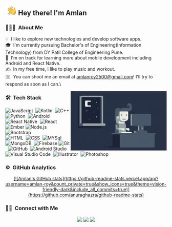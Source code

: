 <img alt="Night Coding" src="./assets/Hand%20Wave.gif" width='40' align="left"/><h2>Hey there! I'm Amlan</h2>

<!-- ## 👋 &nbsp;Hey there! I'm Amlan -->

### 👨🏻‍💻 &nbsp;About Me

💡 &nbsp;I like to explore new technologies and develop software apps.\
🎓 &nbsp;I'm currently pursuing Bachelor's of Engineering(Information Technology) from DY Patil College of Engineering Pune.\
🌱 &nbsp;I'm on track for learning more about mobile development including Android and React Native.\
✍️ &nbsp;In my free time, I like to play music and workout.\
✉️ &nbsp;You can shoot me an email at amlanroy2500@gmail.com! I'll try to respond as soon as I can.\

<img alt="Night Coding" src="./assets/Night-Coding.gif" align="right"/>

### 🛠 &nbsp;Tech Stack

![JavaScript](https://img.shields.io/badge/-JavaScript-05122A?style=flat&logo=javascript)&nbsp;
![Kotlin](https://img.shields.io/badge/Kotlin-0095D5?&style=for-the-badge&logo=kotlin&logoColor=white)&nbsp;
![C++](https://img.shields.io/badge/-C++-05122A?style=flat&logo=C%2B%2B&logoColor=00599C)&nbsp;
![Python](https://img.shields.io/badge/-Python-05122A?style=flat&logo=python)&nbsp;
![Android](https://img.shields.io/badge/Android-3DDC84?style=for-the-badge&logo=android&logoColor=white)&nbsp;
![React Native](https://img.shields.io/badge/React_Native-20232A?style=for-the-badge&logo=react&logoColor=61DAFB)&nbsp;
![React](https://img.shields.io/badge/-React-05122A?style=flat&logo=react)&nbsp;
![Ember](https://img.shields.io/badge/ember-1C1E24?style=for-the-badge&logo=ember.js&logoColor=#D04A37)
![Node.js](https://img.shields.io/badge/-Node.js-05122A?style=flat&logo=node.js)&nbsp;
![Bootstrap](https://img.shields.io/badge/-Bootstrap-05122A?style=flat&logo=bootstrap&logoColor=563D7C)\
![HTML](https://img.shields.io/badge/-HTML-05122A?style=flat&logo=HTML5)&nbsp;
![CSS](https://img.shields.io/badge/-CSS-05122A?style=flat&logo=CSS3&logoColor=1572B6)&nbsp;
![MYSql](https://img.shields.io/badge/MySQL-00000F?style=for-the-badge&logo=mysql&logoColor=white)&nbsp;
![MongoDB](https://img.shields.io/badge/MongoDB-4EA94B?style=for-the-badge&logo=mongodb&logoColor=white)&nbsp;
![Firebase](https://img.shields.io/badge/firebase-%23039BE5.svg?style=for-the-badge&logo=firebase)
![Git](https://img.shields.io/badge/-Git-05122A?style=flat&logo=git)&nbsp;
![GitHub](https://img.shields.io/badge/-GitHub-05122A?style=flat&logo=github)&nbsp;
![Android Studio](https://img.shields.io/badge/Android%20Studio-3DDC84.svg?style=for-the-badge&logo=android-studio&logoColor=white)
![Visual Studio Code](https://img.shields.io/badge/-Visual%20Studio%20Code-05122A?style=flat&logo=visual-studio-code&logoColor=007ACC)&nbsp;
![Illustrator](https://img.shields.io/badge/-Illustrator-05122A?style=flat&logo=adobe-illustrator)&nbsp;
![Photoshop](https://img.shields.io/badge/-Photoshop-05122A?style=flat&logo=adobe-photoshop)&nbsp;

### ⚙️ &nbsp;GitHub Analytics

<p align="center">
<a href="https://github.com/amlan-roy">
  [![Amlan's GitHub stats](https://github-readme-stats.vercel.app/api?username=amlan-roy&count_private=true&show_icons=true&theme=vision-friendly-dark&include_all_commits=true)](https://github.com/anuraghazra/github-readme-stats)
</a>
</p>

### 🤝🏻 &nbsp;Connect with Me

<p align="center">
<a href="https://www.linkedin.com/in/amlan-roy-2a0344192/"><img src="https://img.shields.io/badge/-Amlan%20Roy-0077B5?style=flat&logo=Linkedin&logoColor=white"/></a>
<a href="mailto:amlanroy2500@gmail.com"><img src="https://img.shields.io/badge/-amlanroy2500@gmail.com-D14836?style=flat&logo=Gmail&logoColor=white"/></a>
<a href="https://twitter.com/_royamlan_"><img src="https://img.shields.io/badge/_royamlan_-%231DA1F2.svg?style=for-the-badge&logo=Twitter&logoColor=white"/></a>
  
</p>
